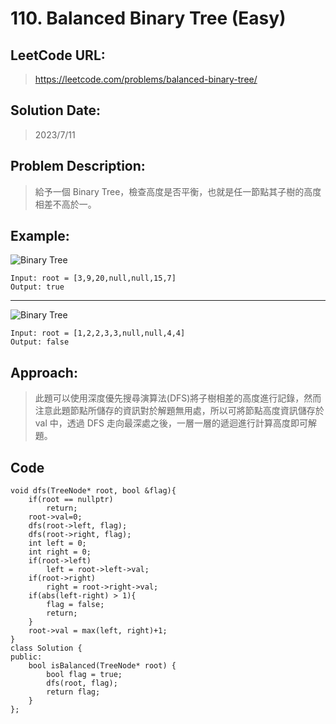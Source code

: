 # **110. Balanced Binary Tree (Easy)**

## **LeetCode URL:**

> https://leetcode.com/problems/balanced-binary-tree/

## **Solution Date:**

> 2023/7/11

## **Problem Description:**

> 給予一個 Binary Tree，檢查高度是否平衡，也就是任一節點其子樹的高度相差不高於一。

## **Example:**

![Binary Tree](https://assets.leetcode.com/uploads/2020/10/06/balance_1.jpg)

    Input: root = [3,9,20,null,null,15,7]
    Output: true

---

![Binary Tree](https://assets.leetcode.com/uploads/2020/10/06/balance_2.jpg)

    Input: root = [1,2,2,3,3,null,null,4,4]
    Output: false

## **Approach:**

> 此題可以使用深度優先搜尋演算法(DFS)將子樹相差的高度進行記錄，然而注意此題節點所儲存的資訊對於解題無用處，所以可將節點高度資訊儲存於 val 中，透過 DFS 走向最深處之後，一層一層的遞迴進行計算高度即可解題。

## **Code**

    void dfs(TreeNode* root, bool &flag){
        if(root == nullptr)
            return;
        root->val=0;
        dfs(root->left, flag);
        dfs(root->right, flag);
        int left = 0;
        int right = 0;
        if(root->left)
            left = root->left->val;
        if(root->right)
            right = root->right->val;
        if(abs(left-right) > 1){
            flag = false;
            return;
        }
        root->val = max(left, right)+1;
    }
    class Solution {
    public:
        bool isBalanced(TreeNode* root) {
            bool flag = true;
            dfs(root, flag);
            return flag;
        }
    };
